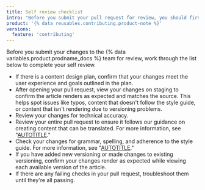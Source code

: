 ```yaml
---
title: Self review checklist
intro: "Before you submit your pull request for review, you should first review it yourself."
product: '{% data reusables.contributing.product-note %}'
versions:
  feature: 'contributing'
---
```


Before you submit your changes to the {% data variables.product.prodname_docs %} team for review, work through the list below to complete your self review.

- If there is a content design plan, confirm that your changes meet the user experience and goals outlined in the plan.
- After opening your pull request, view your changes on staging to confirm the article renders as expected and matches the source. This helps spot issues like typos, content that doesn't follow the style guide, or content that isn't rendering due to versioning problems.
- Review your changes for technical accuracy.
- Review your entire pull request to ensure it follows our guidance on creating content that can be translated. For more information, see "[AUTOTITLE](/contributing/writing-for-github-docs/writing-content-to-be-translated)."
- Check your changes for grammar, spelling, and adherence to the style guide. For more information, see "[AUTOTITLE](/contributing/style-guide-and-content-model/style-guide)."
- If you have added new versioning or made changes to existing versioning, confirm your changes render as expected while viewing each available version of the article.
- If there are any failing checks in your pull request, troubleshoot them until they're all passing.
